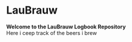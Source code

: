 # LauBrauw
**Welcome to the LauBrauw Logbook Repository**<br>
Here i ceep track of the beers i brew

